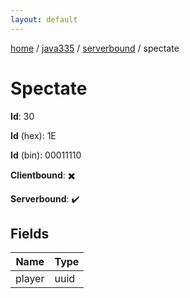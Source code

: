 ```yaml
---
layout: default
---
```


[home](/)  /  [java335](/protocol/java335)  /  [serverbound](/protocol/java335/serverbound)  /  spectate

# Spectate

**Id**: 30

**Id** (hex): 1E

**Id** (bin): 00011110

**Clientbound**: ✖️

**Serverbound**: ✔️

## Fields

Name | Type
---|---
player | uuid
